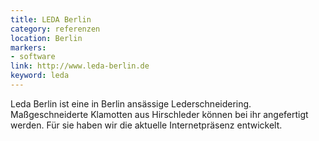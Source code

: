 ```yaml
---
title: LEDA Berlin
category: referenzen
location: Berlin
markers:
- software
link: http://www.leda-berlin.de
keyword: leda
---
```

Leda Berlin ist eine in Berlin ansässige Lederschneidering. Maßgeschneiderte Klamotten aus Hirschleder
können bei ihr angefertigt werden. Für sie haben wir die aktuelle Internetpräsenz entwickelt.

